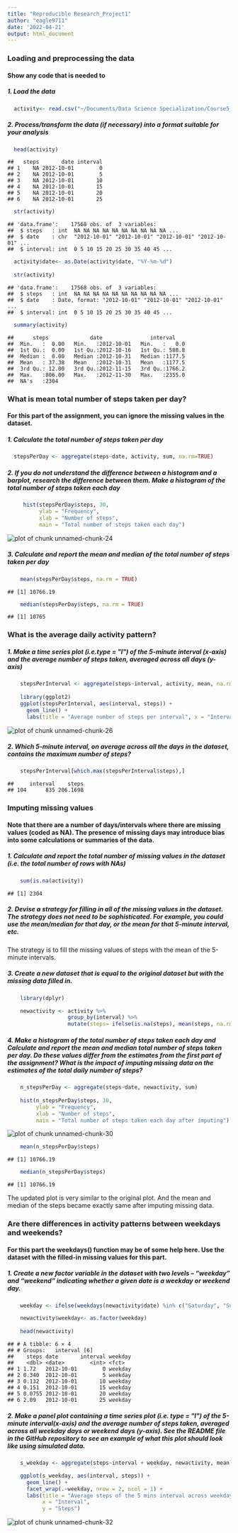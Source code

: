```yaml
---
title: "Reproducible Research_Project1"
author: "eagle9711"
date: '2022-04-21'
output: html_document
---
```


### Loading and preprocessing the data

#### Show any code that is needed to

##### 1. Load the data 


```r
  activity<- read.csv("~/Documents/Data Science Specialization/Course5_Reproducible Research/C5-Project1/activity.csv")
```

##### 2. Process/transform the data (if necessary) into a format suitable for your analysis


```r
  head(activity)
```

```
##   steps       date interval
## 1    NA 2012-10-01        0
## 2    NA 2012-10-01        5
## 3    NA 2012-10-01       10
## 4    NA 2012-10-01       15
## 5    NA 2012-10-01       20
## 6    NA 2012-10-01       25
```

```r
  str(activity)
```

```
## 'data.frame':	17568 obs. of  3 variables:
##  $ steps   : int  NA NA NA NA NA NA NA NA NA NA ...
##  $ date    : chr  "2012-10-01" "2012-10-01" "2012-10-01" "2012-10-01" ...
##  $ interval: int  0 5 10 15 20 25 30 35 40 45 ...
```

```r
  activity$date<- as.Date(activity$date, "%Y-%m-%d")
  
  str(activity)
```

```
## 'data.frame':	17568 obs. of  3 variables:
##  $ steps   : int  NA NA NA NA NA NA NA NA NA NA ...
##  $ date    : Date, format: "2012-10-01" "2012-10-01" "2012-10-01" ...
##  $ interval: int  0 5 10 15 20 25 30 35 40 45 ...
```

```r
  summary(activity)
```

```
##      steps             date               interval     
##  Min.   :  0.00   Min.   :2012-10-01   Min.   :   0.0  
##  1st Qu.:  0.00   1st Qu.:2012-10-16   1st Qu.: 588.8  
##  Median :  0.00   Median :2012-10-31   Median :1177.5  
##  Mean   : 37.38   Mean   :2012-10-31   Mean   :1177.5  
##  3rd Qu.: 12.00   3rd Qu.:2012-11-15   3rd Qu.:1766.2  
##  Max.   :806.00   Max.   :2012-11-30   Max.   :2355.0  
##  NA's   :2304
```
    
### What is mean total number of steps taken per day?

#### For this part of the assignment, you can ignore the missing values in the dataset.

##### 1. Calculate the total number of steps taken per day


```r
  stepsPerDay <- aggregate(steps~date, activity, sum, na.rm=TRUE)
```

##### 2. If you do not understand the difference between a histogram and a barplot, research the difference between them. Make a histogram of the total number of steps taken each day


```r
     hist(stepsPerDay$steps, 30,   
          ylab = "Frequency",
          xlab = "Number of steps",
          main = "Total number of steps taken each day")
```

![plot of chunk unnamed-chunk-24](figure/unnamed-chunk-24-1.png)

##### 3. Calculate and report the mean and median of the total number of steps taken per day


```r
    mean(stepsPerDay$steps, na.rm = TRUE)
```

```
## [1] 10766.19
```

```r
    median(stepsPerDay$steps, na.rm = TRUE)   
```

```
## [1] 10765
```

### What is the average daily activity pattern?

##### 1. Make a time series plot (i.e.type = "l") of the 5-minute interval (x-axis) and the average number of steps taken, averaged across all days (y-axis)


```r
    stepsPerInterval <- aggregate(steps~interval, activity, mean, na.rm=TRUE)
    
    library(ggplot2)
    ggplot(stepsPerInterval, aes(interval, steps)) +
      geom_line() +
      labs(title = "Average number of steps per interval", x = "Interval", y = "Steps")
```

![plot of chunk unnamed-chunk-26](figure/unnamed-chunk-26-1.png)

##### 2. Which 5-minute interval, on average across all the days in the dataset, contains the maximum number of steps?


```r
    stepsPerInterval[which.max(stepsPerInterval$steps),]
```

```
##     interval    steps
## 104      835 206.1698
```

### Imputing missing values

#### Note that there are a number of days/intervals where there are missing values (coded as NA). The presence of missing days may introduce bias into some calculations or summaries of the data.

##### 1. Calculate and report the total number of missing values in the dataset (i.e. the total number of rows with NAs)


```r
    sum(is.na(activity))
```

```
## [1] 2304
```

##### 2. Devise a strategy for filling in all of the missing values in the dataset. The strategy does not need to be sophisticated. For example, you could use the mean/median for that day, or the mean for that 5-minute interval, etc.
     
   The strategy is to fill the missing values of steps with the mean of the 5-minute intervals.

##### 3. Create a new dataset that is equal to the original dataset but with the missing data filled in.


```r
    library(dplyr)

    newactivity <- activity %>% 
                   group_by(interval) %>% 
                   mutate(steps= ifelse(is.na(steps), mean(steps, na.rm=TRUE), steps)) 
```

##### 4. Make a histogram of the total number of steps taken each day and Calculate and report the mean and median total number of steps taken per day. Do these values differ from the estimates from the first part of the assignment? What is the impact of imputing missing data on the estimates of the total daily number of steps?    


```r
    n_stepsPerDay <- aggregate(steps~date, newactivity, sum)
    
    hist(n_stepsPerDay$steps, 30,   
         ylab = "Frequency",
         xlab = "Number of steps",
         main = "Total number of steps taken each day after imputing")
```

![plot of chunk unnamed-chunk-30](figure/unnamed-chunk-30-1.png)

```r
    mean(n_stepsPerDay$steps)
```

```
## [1] 10766.19
```

```r
    median(n_stepsPerDay$steps)
```

```
## [1] 10766.19
```
The updated plot is very similar to the original plot. And the mean and median of the steps became exactly same after imputing missing data.

### Are there differences in activity patterns between weekdays and weekends?

#### For this part the weekdays() function may be of some help here. Use the dataset with the filled-in missing values for this part.

##### 1. Create a new factor variable in the dataset with two levels – “weekday” and “weekend” indicating whether a given date is a weekday or weekend day.


```r
    weekday <- ifelse(weekdays(newactivity$date) %in% c("Saturday", "Sunday"), "weekend", "weekday")

    newactivity$weekday<- as.factor(weekday)
    
    head(newactivity)
```

```
## # A tibble: 6 × 4
## # Groups:   interval [6]
##    steps date       interval weekday
##    <dbl> <date>        <int> <fct>  
## 1 1.72   2012-10-01        0 weekday
## 2 0.340  2012-10-01        5 weekday
## 3 0.132  2012-10-01       10 weekday
## 4 0.151  2012-10-01       15 weekday
## 5 0.0755 2012-10-01       20 weekday
## 6 2.09   2012-10-01       25 weekday
```

##### 2. Make a panel plot containing a time series plot (i.e. type = "l") of the 5-minute interval(x-axis) and the average number of steps taken, averaged across all weekday days or weekend days (y-axis). See the README file in the GitHub repository to see an example of what this plot should look like using simulated data.  


```r
    s_weekday <- aggregate(steps~interval + weekday, newactivity, mean)

    ggplot(s_weekday, aes(interval, steps)) +
      geom_line() + 
      facet_wrap(.~weekday, nrow = 2, ncol = 1) + 
      labs(title = "Average steps of the 5 mins interval across weekday or weekend", 
           x = "Interval", 
           y = "Steps")
```

![plot of chunk unnamed-chunk-32](figure/unnamed-chunk-32-1.png)
    
